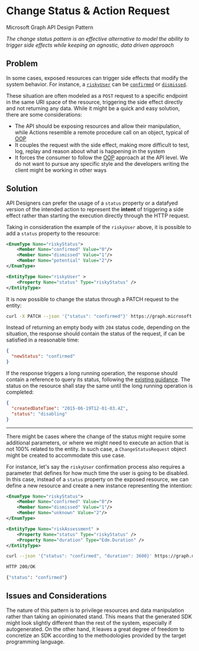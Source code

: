 # Change Status & Action Request

Microsoft Graph API Design Pattern

_The change status pattern is an effective alternative to model the ability to trigger side effects while keeping an agnostic, data driven approach_

## Problem

In some cases, exposed resources can trigger side effects that modify the system behavior. For instance, a [`riskyUser`](https://docs.microsoft.com/en-us/graph/api/resources/riskyuser?view=graph-rest-1.0) can be [`confirmed`](https://docs.microsoft.com/en-us/graph/api/riskyuser-confirmcompromised?view=graph-rest-1.0&tabs=http) or [`dismissed`](https://docs.microsoft.com/en-us/graph/api/riskyuser-confirmcompromised?view=graph-rest-1.0&tabs=http).

These situation are often modeled as a `POST` request to a specific endpoint in the same URI space of the resource, triggering the side effect directly and not returning any data. While it might be a quick and easy solution, there are some considerations:

- The API should be exposing resources and allow their manipulation, while Actions resemble a remote procedure call on an object, typical of [OOP][1]
- It couples the request with the side effect, making more difficult to test, log, replay and reason about what is happening in the system
- It forces the consumer to follow the [OOP][1] approach at the API level. We do not want to pursue any specific style and the developers writing the client might be working in other ways

## Solution

API Designers can prefer the usage of a `status` property or a datafyed version of the intended action to represent the **intent** of triggering a side effect rather than starting the execution directly through the HTTP request.

Taking in consideration the example of the `riskyUser` above, it is possible to add a `status` property to the resource:

```xml
<EnumType Name="riskyStatus">
    <Member Name="confirmed" Value="0"/>
    <Member Name="dismissed" Value="1"/>
    <Member Name="potential" Value="2"/>
</EnumType>

<EntityType Name="riskyUser" >
    <Property Name="status" Type="riskyStatus" />
</EntityType>
```

It is now possible to change the status through a PATCH request to the entity:

```bash
curl -X PATCH --json '{"status": "confirmed"}' https://graph.microsoft.com/v1.0/riskyUsers/a57dc75f-24b5-47ce-b5e1-44822f5d4729
```

Instead of returning an empty body with `204` status code, depending on the situation, the response should contain the status of the request, if can be satisfied in a reasonable time:

```json
{
  "newStatus": "confirmed"
}
```

If the response triggers a long running operation, the response should contain a reference to query its status, following the [existing guidance][2]. The status on the resource shall stay the same until the long running operation is completed:

```json
{
  "createdDateTime": "2015-06-19T12-01-03.4Z",
  "status": "disabling"
}
```

---

There might be cases where the change of the status might require some additional parameters, or where we might need to execute an action that is not 100% related to the entity. In such case, a `ChangeStatusRequest` object might be created to accommodate this use case.

For instance, let's say the `riskyUser` confirmation process also requires a parameter that defines for how much time the user is going to be disabled. In this case, instead of a `status` property on the exposed resource, we can define a new resource and create a new instance representing the intention:

```xml
<EnumType Name="riskyStatus">
    <Member Name="confirmed" Value="0"/>
    <Member Name="dismissed" Value="1"/>
    <Member Name="unknown" Value="2"/>
</EnumType>

<EntityType Name="riskAssessment" >
    <Property Name="status" Type="riskyStatus" />
    <Property Name="duration" Type="Edm.Duration" />
</EntityType>
```

```bash
curl --json '{"status": "confirmed", "duration": 3600}' https://graph.microsoft.com/v1.0/riskyUsers/a57dc75f-24b5-47ce-b5e1-44822f5d4729/riskAssessments

HTTP 200/OK

{"status": "confirmed"}
```

## Issues and Considerations

The nature of this pattern is to privilege resources and data manipulation rather than taking an opinionated stand. This means that the generated SDK might look slightly different than the rest of the system, especially if autogenerated. On the other hand, it leaves a great degree of freedom to concretize an SDK according to the methodologies provided by the target programming language.

[1]: https://en.wikipedia.org/wiki/Object-oriented_programming
[2]: https://github.com/microsoft/api-guidelines/blob/vNext/Guidelines.md#13-long-running-operations
